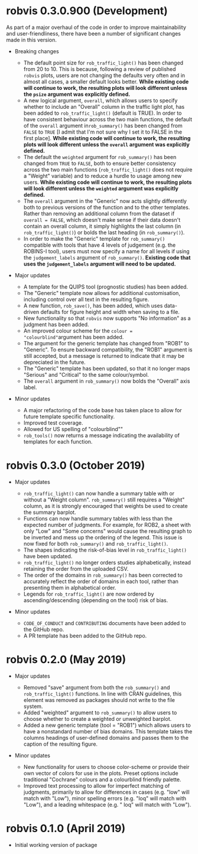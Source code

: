 # robvis 0.3.0.900 (Development)

As part of a major overhaul of the code in order to improve maintainability and user-friendliness, there have been a number of significant changes made in this version.

* Breaking changes
  * The default point size for `rob_traffic_light()` has been changed from 20 to 10. This is because, following a review of published `robvis` plots, users are not changing the defaults very often and in almost all cases, a smaller default looks better. **While existing code will continue to work, the resulting plots will look different unless the `psize` argument was explicitly defined.**
  * A new logical argument, `overall`, which allows users to specify whether to include an "Overall" column in the traffic light plot, has been added to `rob_traffic_light()` (default is TRUE). In order to have consistent behaviour across the two main functions, the default of the `overall` argument in`rob_summary()` has been changed from `FALSE` to `TRUE` [I admit that I'm not sure why I set it to FALSE in the first place]. **While existing code will continue to work, the resulting plots will look different unless the `overall` argument was explicitly defined.**
  * The default the `weighted` argument for `rob_summary()` has been changed from `TRUE` to `FALSE`, both to ensure better consistency across the two main functions (`rob_traffic_light()` does not require a "Weight" variable) and to reduce a hurdle to usage among new users. **While existing code will continue to work, the resulting plots will look different unless the `weighted` argument was explicitly defined.**
  * The `overall` argument in the "Generic" now acts slightly differently both to previous versions of the function and to the other templates. Rather than removing an additional column from the dataset if `overall = FALSE`, which doesn't make sense if their data doesn't contain an overall column, it simply highlights the last column (in `rob_traffic_light()`) or bolds the last heading (in `rob_summary()`).
  * In order to make the "Generic" template for `rob_summary()` compatible with tools that have 4 levels of judgement (e.g. the ROBINS-I tool), users must now specify a name for all levels if using the `judgement_labels` argument of `rob_summary()`. **Existing code that uses the `judgement_labels` argument will need to be updated.** 
  
* Major updates
  * A template for the QUIPS tool (prognostic studies) has been added.
  * The "Generic" template now allows for additional customisation, including control over all text in the resulting figure.
  * A new function, `rob_save()`, has been added, which uses data-driven defaults for figure height and width when saving to a file.
  * New functionality so that `robvis` now supports "No information" as a judgment has been added.
  * An improved colour scheme for the `colour = "colourblind"`argument has been added.
  * The argument for the generic template has changed from "ROB1" to "Generic". To ensure backward compatibility, the "ROB1" argument is still accepted, but a message is returned to indicate that it may be depreciated in the future.
  * The "Generic" template has been updated, so that it no longer maps "Serious" and "Critical" to the same colour/symbol.
  * The `overall` argument in `rob_summary()` now bolds the "Overall" axis label.


  
* Minor updates
  * A major refactoring of the code base has taken place to allow for future template specific functionality.
  * Improved test coverage.
  * Allowed for US spelling of "colourblind""
  * `rob_tools()` now returns a message indicating the availability of templates for each function. 

# robvis 0.3.0 (October 2019)

* Major updates
  * `rob_traffic_light()` can now handle a summary table with or without a "Weight column". `rob_summary()` still requires a "Weight" column, as it is strongly encouraged that weights be used to create the summary barplot. 
  * Functions can now handle summary tables with less than the expected number of judgments. For example, for ROB2, a sheet with only "Low" and "Some concerns" would cause the resulting graph to be inverted and mess up the ordering of the legend. This issue is now fixed for both `rob_summary()` and `rob_traffic_light()`.
  * The shapes indicating the risk-of-bias level in `rob_traffic_light()` have been updated.
  * `rob_traffic_light()` no longer orders studies alphabetically, instead retaining the order from the uploaded CSV.
  * The order of the domains in `rob_summary()` has been corrected to accurately reflect the order of domains in each tool, rather than presenting them in alphabetical order.
  * Legends for `rob_traffic_light()` are now ordered by ascending/descending (depending on the tool) risk of bias. 
   
* Minor updates
  * `CODE_OF_CONDUCT` and `CONTRIBUTING` documents have been added to the GitHub repo.
  * A PR template has been added to the GitHub repo.


# robvis 0.2.0 (May 2019)

* Major updates
  * Removed "save" argument from both the `rob_summary()` and `rob_traffic_light()` functions. In line with CRAN guidelines, this element was removed as packages should not write to the file system. 
  * Added "weighted" argument to `rob_summary()` to allow users to choose whether to create a weighted or unweighted barplot. 
  * Added a new generic template (tool = "ROB1") which allows users to have a nonstandard number of bias domains. This template takes the columns headings of user-defined domains and passes them to the caption of the resulting figure.
  
* Minor updates
  * New functionality for users to choose color-scheme or provide their own vector of colors for use in the plots. Preset options include traditional "Cochrane" colours and a colourblind friendly palette. 
  * Improved text processing to allow for imperfect matching of judgments, primarily to allow for differences in cases (e.g. "low" will match with "Low"), minor spelling errors (e.g. "loq" will match with "Low"), and a leading whitespace (e.g. " loq" will match with "Low").
  

# robvis 0.1.0 (April 2019)

* Initial working version of package
